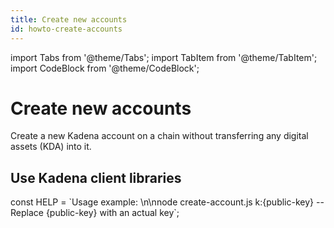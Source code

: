 ```yaml
---
title: Create new accounts
id: howto-create-accounts
---
```


<head>
  <title>Create new accounts</title>
  <meta name="description" content="A guide to crafting blockchain calls using Traditional API, Kadena CLI, and Kadena.js" />
</head>
import Tabs from '@theme/Tabs';
import TabItem from '@theme/TabItem';
import CodeBlock from '@theme/CodeBlock';

# Create new accounts

Create a new Kadena account on a chain without transferring any digital assets (KDA) into it.

## Use Kadena client libraries

<CodeBlock language="typescript">
const HELP = `Usage example: \n\nnode create-account.js k:{public-key} -- Replace {public-key} with an actual key`;
</CodeBlock>
